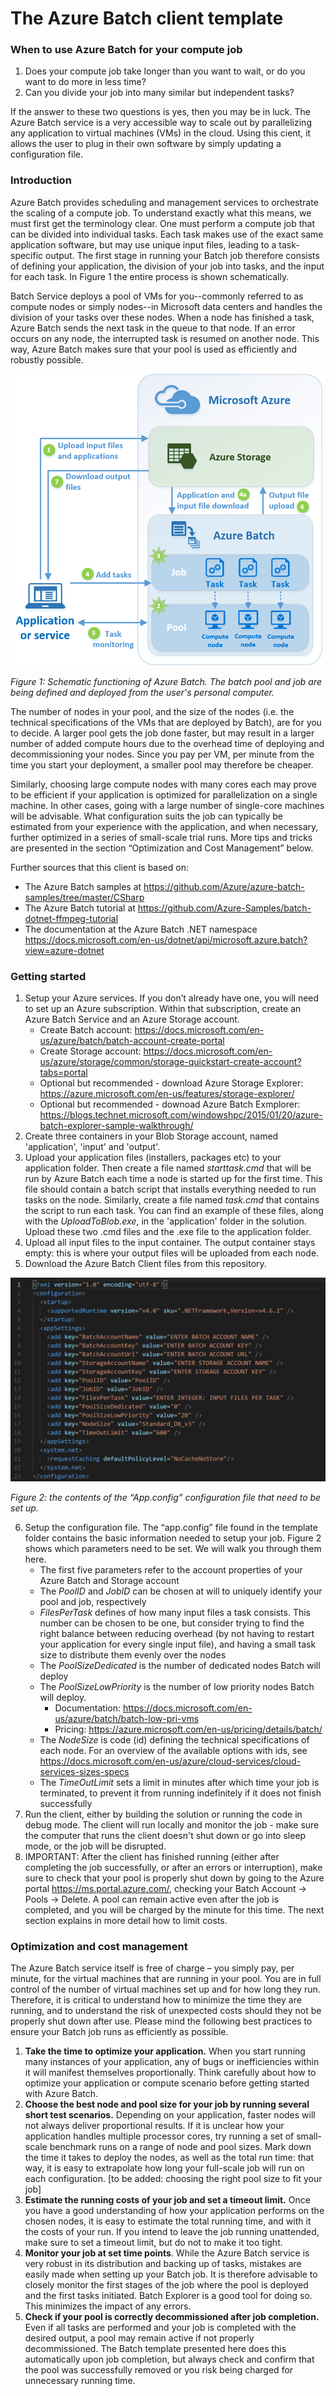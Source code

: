 # The Azure Batch client template

### When to use Azure Batch for your compute job

1. Does your compute job take longer than you want to wait, or do you want to do more in less time?
2. Can you divide your job into many similar but independent tasks?

If the answer to these two questions is yes, then you may be in luck.
The Azure Batch service is a very accessible way to scale out by parallelizing any application to virtual machines (VMs) in the cloud. 
Using this cient, it allows the user to plug in their own software by simply updating a configuration file.

### Introduction

Azure Batch provides scheduling and management services to orchestrate the scaling of a compute job. To understand exactly what this 
means, we must first get the terminology clear. One must perform a compute job that can be divided into individual tasks. Each task 
makes use of the exact same application software, but may use unique input files, leading to a task-specific output. The first stage 
in running your Batch job therefore consists of defining your application, the division of your job into tasks, and the input for 
each task. In Figure 1 the entire process is shown schematically. 

Batch Service deploys a pool of VMs for you--commonly referred to as compute nodes or simply nodes--in Microsoft data centers and 
handles the division of your tasks over these nodes. When a node has finished a task, Azure Batch sends the next task in the queue to 
that node. If an error occurs on any node, the interrupted task is resumed on another node. This way, Azure Batch makes sure that 
your pool is used as efficiently and robustly possible.


![alt text](https://github.com/rubeneric/Batch_Client_Template/blob/master/images/batch_overview.png "Azure Batch schematic")

*Figure 1: Schematic functioning of Azure Batch. The batch pool and job are being defined and deployed from the user's personal computer.*


The number of nodes in your pool, and the size of the nodes (i.e. the technical specifications of the VMs that are deployed by Batch), 
are for you to decide. A larger pool gets the job done faster, but may result in a larger number of added compute hours due to the 
overhead time of deploying and decommissioning your nodes. Since you pay per VM, per minute from the time you start your deployment, 
a smaller pool may therefore be cheaper. 

Similarly, choosing large compute nodes with many cores each may prove to be efficient if your application is optimized for 
parallelization on a single machine. In other cases, going with a large number of single-core machines will be advisable. What 
configuration suits the job can typically be estimated from your experience with the application, and when necessary, further optimized 
in a series of small-scale trial runs. More tips and tricks are presented in the section “Optimization and Cost Management” below.

Further sources that this client is based on: 
* The Azure Batch samples at https://github.com/Azure/azure-batch-samples/tree/master/CSharp
* The Azure Batch tutorial at https://github.com/Azure-Samples/batch-dotnet-ffmpeg-tutorial
* The documentation at the Azure Batch .NET namespace https://docs.microsoft.com/en-us/dotnet/api/microsoft.azure.batch?view=azure-dotnet


### Getting started

1.	Setup your Azure services.  If you don’t already have one, you will need to set up an Azure subscription. Within that subscription, create an Azure Batch Service and an Azure Storage account.
    * Create Batch account: https://docs.microsoft.com/en-us/azure/batch/batch-account-create-portal
    * Create Storage account: https://docs.microsoft.com/en-us/azure/storage/common/storage-quickstart-create-account?tabs=portal
    * Optional but recommended - download Azure Storage Explorer: https://azure.microsoft.com/en-us/features/storage-explorer/
    * Optional but recommended - downoad Azure Batch Exmplorer: https://blogs.technet.microsoft.com/windowshpc/2015/01/20/azure-batch-explorer-sample-walkthrough/
2.  Create three containers in your Blob Storage account, named 'application', 'input' and 'output'. 
3. Upload your application files (installers, packages etc) to your application folder. Then create a file named *starttask.cmd* that will be run by Azure Batch each time a node is started up for the first time. This file should contain a batch script that installs everything needed to run tasks on the node. Similarly, create a file named *task.cmd* that contains the script to run each task. You can find an example of these files, along with the *UploadToBlob.exe*, in the 'application' folder in the solution. Upload these two .cmd files and the .exe file to the application folder.
4. Upload all input files to the input container. The output container stays empty: this is where your output files will be uploaded from each node.
5.	Download the Azure Batch Client files from this repository.

![alt text](https://github.com/rubeneric/Batch_Client_Template/blob/master/images/app.config%20(1).png "Config file")

*Figure 2: the contents of the “App.config” configuration file that need to be set up.*

6.	Setup the configuration file. The “app.config” file found in the template folder contains the basic information needed to setup your job. Figure 2 shows which parameters need to be set. We will walk you through them here.
    *	The first five parameters refer to the account properties of your Azure Batch and Storage account
    *	The *PoolID* and *JobID* can be chosen at will to uniquely identify your pool and job, respectively
    *	*FilesPerTask* defines of how many input files a task consists. This number can be chosen to be one, but consider trying to find the right balance between reducing overhead (by not having to restart your application for every single input file), and having a small task size to distribute them evenly over the nodes
    *	The *PoolSizeDedicated* is the number of dedicated nodes Batch will deploy
    *	The *PoolSizeLowPriority* is the number of low priority nodes Batch will deploy. 
        * Documentation: https://docs.microsoft.com/en-us/azure/batch/batch-low-pri-vms
        * Pricing: https://azure.microsoft.com/en-us/pricing/details/batch/
    *	The *NodeSize* is code (id) defining the technical specifications of each node. For an overview of the available options with ids, see https://docs.microsoft.com/en-us/azure/cloud-services/cloud-services-sizes-specs
    *	The *TimeOutLimit* sets a limit in minutes after which time your job is terminated, to prevent it from running indefinitely if it does not finish successfully
7. Run the client, either by building the solution or running the code in debug mode. The client will run locally and monitor the job - make sure the computer that runs the client doesn't shut down or go into sleep mode, or the job will be disrupted.
8. IMPORTANT: After the client has finished running (either after completing the job successfully, or after an errors or interruption), make sure to check that your pool is properly shut down by going to the Azure portal https://ms.portal.azure.com/, checking your Batch Account -> Pools -> Delete. A pool can remain active even after the job is completed, and you will be charged by the minute for this time. The next section explains in more detail how to limit costs.


### Optimization and cost management

The Azure Batch service itself is free of charge – you simply pay, per minute, for the virtual machines that are running in your pool. You are in full control of the number of virtual machines set up and for how long they run.  Therefore, it is critical to understand how to minimize the time they are running, and to understand the risk of unexpected costs should they not be properly shut down after use. Please mind the following best practices to ensure your Batch job runs as efficiently as possible.
1.	__Take the time to optimize your application.__
When you start running many instances of your application, any of bugs or inefficiencies within it will manifest themselves proportionally. Think carefully about how to optimize your application or compute scenario before getting started with Azure Batch.
2.	__Choose the best node and pool size for your job by running several short test scenarios.__
Depending on your application, faster nodes will not always deliver proportional results. If it is unclear how your application handles multiple processor cores, try running a set of small-scale benchmark runs on a range of node and pool sizes. Mark down the time it takes to deploy the nodes, as well as the total run time: that way, it is easy to extrapolate how long your full-scale job will run on each configuration.
[to be added: choosing the right pool size to fit your job]
3.	__Estimate the running costs of your job and set a timeout limit.__
Once you have a good understanding of how your application performs on the chosen nodes, it is easy to estimate the total running time, and with it the costs of your run. If you intend to leave the job running unattended, make sure to set a timeout limit, but do not to make it too tight.
4.	__Monitor your job at set time points__.
While the Azure Batch service is very robust in its distribution and backing up of tasks, mistakes are easily made when setting up your Batch job. It is therefore advisable to closely monitor the first stages of the job where the pool is deployed and the first tasks initiated. Batch Explorer is a good tool for doing so. This minimizes the impact of any errors.
5.	__Check if your pool is correctly decommissioned after job completion.__
Even if all tasks are performed and your job is completed with the desired output, a pool may remain active if not properly decommissioned. The Batch template presented here does this automatically upon job completion, but always check and confirm that the pool was successfully removed or you risk being charged for unnecessary running time.




